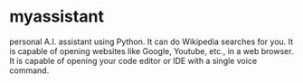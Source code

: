 # myassistant
personal A.I. assistant using Python.
It can do Wikipedia searches for you.
It is capable of opening websites like Google, Youtube, etc., in a web browser.
It is capable of opening your code editor or IDE with a single voice command.
